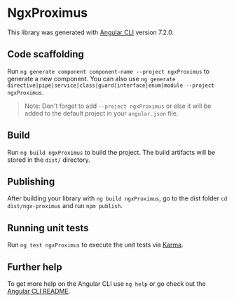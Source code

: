 # NgxProximus

This library was generated with [Angular CLI](https://github.com/angular/angular-cli) version 7.2.0.

## Code scaffolding

Run `ng generate component component-name --project ngxProximus` to generate a new component. You can also use `ng generate directive|pipe|service|class|guard|interface|enum|module --project ngxProximus`.
> Note: Don't forget to add `--project ngxProximus` or else it will be added to the default project in your `angular.json` file. 

## Build

Run `ng build ngxProximus` to build the project. The build artifacts will be stored in the `dist/` directory.

## Publishing

After building your library with `ng build ngxProximus`, go to the dist folder `cd dist/ngx-proximus` and run `npm publish`.

## Running unit tests

Run `ng test ngxProximus` to execute the unit tests via [Karma](https://karma-runner.github.io).

## Further help

To get more help on the Angular CLI use `ng help` or go check out the [Angular CLI README](https://github.com/angular/angular-cli/blob/master/README.md).
